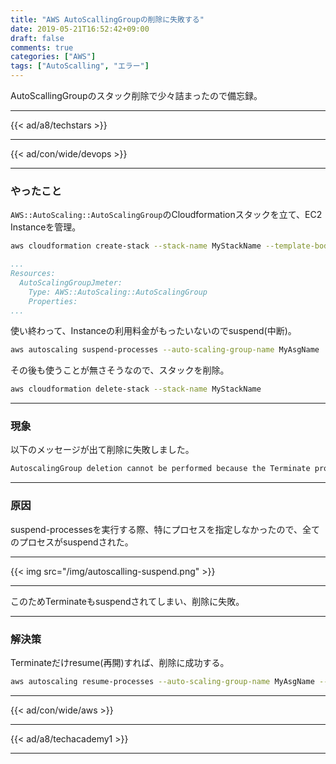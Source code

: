 ```yaml
---
title: "AWS AutoScallingGroupの削除に失敗する"
date: 2019-05-21T16:52:42+09:00
draft: false
comments: true
categories: ["AWS"]
tags: ["AutoScalling", "エラー"]
---
```


AutoScallingGroupのスタック削除で少々詰まったので備忘録。

<!--more-->

---

{{< ad/a8/techstars >}}

---

{{< ad/con/wide/devops >}}

---

### やったこと

`AWS::AutoScaling::AutoScalingGroup`のCloudformationスタックを立て、EC2 Instanceを管理。

```sh
aws cloudformation create-stack --stack-name MyStackName --template-body file://mytemplate.yml
```

```yml
...
Resources:
  AutoScalingGroupJmeter:
    Type: AWS::AutoScaling::AutoScalingGroup
    Properties:
...
```

使い終わって、Instanceの利用料金がもったいないのでsuspend(中断)。

```sh
aws autoscaling suspend-processes --auto-scaling-group-name MyAsgName
```

その後も使うことが無さそうなので、スタックを削除。

```sh
aws cloudformation delete-stack --stack-name MyStackName
```

---

### 現象

以下のメッセージが出て削除に失敗しました。

```sh
AutoscalingGroup deletion cannot be performed because the Terminate process has been suspended; please resume this process and then retry stack deletion.
```

---

### 原因

suspend-processesを実行する際、特にプロセスを指定しなかったので、全てのプロセスがsuspendされた。

---

{{< img src="/img/autoscalling-suspend.png" >}}

---

このためTerminateもsuspendされてしまい、削除に失敗。

---

### 解決策

Terminateだけresume(再開)すれば、削除に成功する。

```sh
aws autoscaling resume-processes --auto-scaling-group-name MyAsgName --scaling-processes Terminate
```

---

{{< ad/con/wide/aws >}}

---

{{< ad/a8/techacademy1 >}}

---
